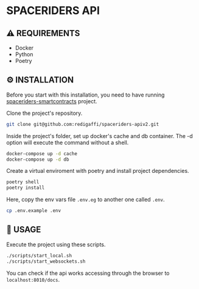 # SPACERIDERS API

## ⚠️ REQUIREMENTS

- Docker
- Python
- Poetry

## ⚙️ INSTALLATION

Before you start with this installation, you need to have running [spaceriders-smartcontracts](https://github.com/redigaffi/spaceriders-smartcontracts) project.

Clone the project's repository.

```bash
git clone git@github.com:redigaffi/spaceriders-apiv2.git
```
Inside the project's folder, set up docker's cache and db container. The -d option will execute the command without a shell.

```bash
docker-compose up -d cache
docker-compose up -d db
```

Create a virtual enviroment with poetry and install project dependencies.

```bash
poetry shell
poetry install
```

Here, copy the env vars file `.env.eg` to another one called `.env`.

```bash
cp .env.example .env
```

## 🚀 USAGE

Execute the project using these scripts.

```bash
./scripts/start_local.sh
./scripts/start_websockets.sh
```

You can check if the api works accessing through the browser to `localhost:8010/docs`.
